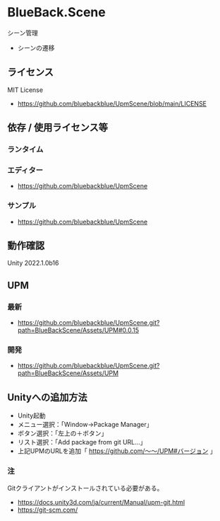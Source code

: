# BlueBack.Scene
シーン管理
* シーンの遷移

## ライセンス
MIT License
* https://github.com/bluebackblue/UpmScene/blob/main/LICENSE

## 依存 / 使用ライセンス等
### ランタイム
### エディター
* https://github.com/bluebackblue/UpmScene
### サンプル
* https://github.com/bluebackblue/UpmScene

## 動作確認
Unity 2022.1.0b16

## UPM
### 最新
* https://github.com/bluebackblue/UpmScene.git?path=BlueBackScene/Assets/UPM#0.0.15
### 開発
* https://github.com/bluebackblue/UpmScene.git?path=BlueBackScene/Assets/UPM

## Unityへの追加方法
* Unity起動
* メニュー選択：「Window->Package Manager」
* ボタン選択：「左上の＋ボタン」
* リスト選択：「Add package from git URL...」
* 上記UPMのURLを追加「 https://github.com/～～/UPM#バージョン 」
### 注
Gitクライアントがインストールされている必要がある。
* https://docs.unity3d.com/ja/current/Manual/upm-git.html
* https://git-scm.com/


